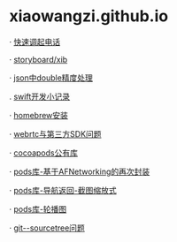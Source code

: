 # xiaowangzi.github.io

 · [快速调起电话](https://github.com/GuuHeng/fufeng/blob/master/openURL.md)
 
 · [storyboard/xib](https://github.com/GuuHeng/fufeng/blob/master/Xib.md)
 
 · [json中double精度处理](https://github.com/GuuHeng/fufeng/blob/master/Tip.md)
 
 . [swift开发小记录](https://github.com/GuuHeng/fufeng/blob/master/swift-Tips.md)

 · [homebrew安装](https://github.com/GuuHeng/fufeng/blob/master/homebrew.md)
 
 · [webrtc与第三方SDK问题](https://github.com/GuuHeng/fufeng/blob/master/webrtc.md)
 
 · [cocoapods公有库](https://github.com/GuuHeng/fufeng/blob/master/cocoapods.md)
 
 · [pods库-基于AFNetworking的再次封装](https://github.com/GuuHeng/HHHttpRequestProject)
 
 · [pods库-导航返回-截图缩放式](https://github.com/GuuHeng/HHPopAnimation)
 
 · [pods库-轮播图](https://github.com/GuuHeng/SliderView)

 · [git--sourcetree问题](https://github.com/GuuHeng/fufeng/blob/master/git.md)
